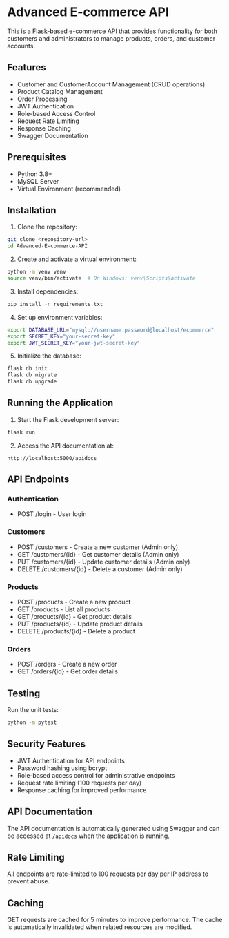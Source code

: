 # Advanced E-commerce API

This is a Flask-based e-commerce API that provides functionality for both customers and administrators to manage products, orders, and customer accounts.

## Features

- Customer and CustomerAccount Management (CRUD operations)
- Product Catalog Management
- Order Processing
- JWT Authentication
- Role-based Access Control
- Request Rate Limiting
- Response Caching
- Swagger Documentation

## Prerequisites

- Python 3.8+
- MySQL Server
- Virtual Environment (recommended)

## Installation

1. Clone the repository:
```bash
git clone <repository-url>
cd Advanced-E-commerce-API
```

2. Create and activate a virtual environment:
```bash
python -m venv venv
source venv/bin/activate  # On Windows: venv\Scripts\activate
```

3. Install dependencies:
```bash
pip install -r requirements.txt
```

4. Set up environment variables:
```bash
export DATABASE_URL="mysql://username:password@localhost/ecommerce"
export SECRET_KEY="your-secret-key"
export JWT_SECRET_KEY="your-jwt-secret-key"
```

5. Initialize the database:
```bash
flask db init
flask db migrate
flask db upgrade
```

## Running the Application

1. Start the Flask development server:
```bash
flask run
```

2. Access the API documentation at:
```
http://localhost:5000/apidocs
```

## API Endpoints

### Authentication
- POST /login - User login

### Customers
- POST /customers - Create a new customer (Admin only)
- GET /customers/{id} - Get customer details (Admin only)
- PUT /customers/{id} - Update customer details (Admin only)
- DELETE /customers/{id} - Delete a customer (Admin only)

### Products
- POST /products - Create a new product
- GET /products - List all products
- GET /products/{id} - Get product details
- PUT /products/{id} - Update product details
- DELETE /products/{id} - Delete a product

### Orders
- POST /orders - Create a new order
- GET /orders/{id} - Get order details

## Testing

Run the unit tests:
```bash
python -m pytest
```

## Security Features

- JWT Authentication for API endpoints
- Password hashing using bcrypt
- Role-based access control for administrative endpoints
- Request rate limiting (100 requests per day)
- Response caching for improved performance

## API Documentation

The API documentation is automatically generated using Swagger and can be accessed at `/apidocs` when the application is running.

## Rate Limiting

All endpoints are rate-limited to 100 requests per day per IP address to prevent abuse.

## Caching

GET requests are cached for 5 minutes to improve performance. The cache is automatically invalidated when related resources are modified.

